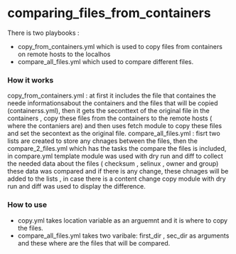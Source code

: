# comparing_files_from_containers

There is two playbooks :

- copy_from_containers.yml which is used to copy files from containers on remote hosts to the localhos
- compare_all_files.yml which used to compare different files.
### How it works
copy_from_containers.yml : at first it includes the file that containes the neede informationsabout the containers and the files that will be copied (containerss.yml), then it gets the seconttext of the original file in the containers , copy these files from the containers to the remote hosts ( where the contaniers are) and then uses fetch module to copy these files and set the secontext as the original file.
compare_all_files.yml : fisrt two lists are created to store any chnages between the files, then the compare_2_files.yml which has the tasks the compare the files is included, in compare.yml template module was used with dry run and diff to collect the needed data about the files ( checksum , selinux , owner and group) these data was compared and if there is any change, these chnages will be added to the lists , in case there is a content change copy module with dry run and diff was used to display the difference.
### How to use
- copy.yml takes location variable as an arguemnt and it is where to copy the files.
- compare_all_files.yml takes two varibale: first_dir , sec_dir as arguments and these where are the files that will be compared.
